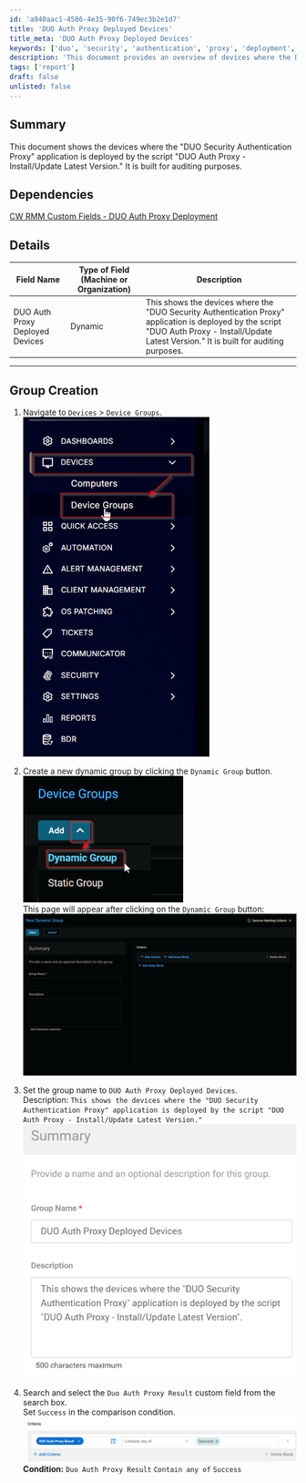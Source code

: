 ```yaml
---
id: 'a940aac1-4586-4e35-90f6-749ec3b2e1d7'
title: 'DUO Auth Proxy Deployed Devices'
title_meta: 'DUO Auth Proxy Deployed Devices'
keywords: ['duo', 'security', 'authentication', 'proxy', 'deployment', 'audit']
description: 'This document provides an overview of devices where the DUO Security Authentication Proxy application is deployed using the DUO Auth Proxy - Install/Update Latest Version script. It serves as an auditing tool to track deployment status.'
tags: ['report']
draft: false
unlisted: false
---
```


## Summary

This document shows the devices where the "DUO Security Authentication Proxy" application is deployed by the script "DUO Auth Proxy - Install/Update Latest Version." It is built for auditing purposes.

## Dependencies

[CW RMM Custom Fields - DUO Auth Proxy Deployment](https://proval.itglue.com/DOC-5078775-17914128)

## Details

| Field Name                           | Type of Field (Machine or Organization) | Description                                                                                                                                                                |
|--------------------------------------|-----------------------------------------|----------------------------------------------------------------------------------------------------------------------------------------------------------------------------|
| DUO Auth Proxy Deployed Devices      | Dynamic                                 | This shows the devices where the "DUO Security Authentication Proxy" application is deployed by the script "DUO Auth Proxy - Install/Update Latest Version." It is built for auditing purposes. |

---

## Group Creation

1. Navigate to `Devices` > `Device Groups`.  
   ![Image](../../../static/img/DUO-Auth-Proxy-Deployed-Devices/image_1.png)

2. Create a new dynamic group by clicking the `Dynamic Group` button.  
   ![Image](../../../static/img/DUO-Auth-Proxy-Deployed-Devices/image_2.png)  
   This page will appear after clicking on the `Dynamic Group` button:  
   ![Image](../../../static/img/DUO-Auth-Proxy-Deployed-Devices/image_3.png)

3. Set the group name to `DUO Auth Proxy Deployed Devices`.  
   Description: `This shows the devices where the "DUO Security Authentication Proxy" application is deployed by the script "DUO Auth Proxy - Install/Update Latest Version."`  
   ![Image](../../../static/img/DUO-Auth-Proxy-Deployed-Devices/image_4.png)

4. Search and select the `Duo Auth Proxy Result` custom field from the search box.  
   Set `Success` in the comparison condition.  
   ![Image](../../../static/img/DUO-Auth-Proxy-Deployed-Devices/image_5.png)  
   **Condition:** `Duo Auth Proxy Result` `Contain any of` `Success`



